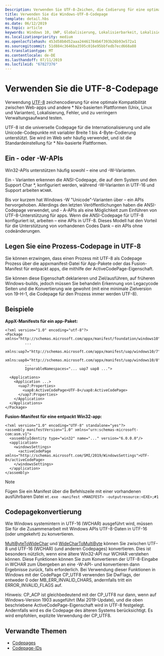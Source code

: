 ```yaml
---
Description: Verwenden Sie UTF-8-Zeichen, die Codierung für eine optimale Kompatibilität zwischen Web-apps und andere * Nix-basierten Plattformen (Unix, Linux und Varianten), Lokalisierung, Fehler, und zu verringern Verwaltungsaufwand testen.
title: Verwenden Sie die Windows-UTF-8-Codepage
template: detail.hbs
ms.date: 06/12/2019
ms.topic: article
keywords: Windows 10, UWP, Globalisierung, Lokalisierbarkeit, Lokalisierung
ms.localizationpriority: medium
ms.openlocfilehash: 453d58b0d52aaa24461784b6f393b26b93e572a1
ms.sourcegitcommit: 51d884c3646ba3595c016e95bbfedb7ecd668a88
ms.translationtype: MT
ms.contentlocale: de-DE
ms.lasthandoff: 07/11/2019
ms.locfileid: "67827376"
---
```

# <a name="use-the-utf-8-code-page"></a>Verwenden Sie die UTF-8-Codepage

Verwendung [UTF-8](http://www.utf-8.com/) zeichencodierung für eine optimale Kompatibilität zwischen Web-apps und andere * Nix-basierten Plattformen (Unix, Linux und Varianten), Lokalisierung, Fehler, und zu verringern Verwaltungsaufwand testen.

UTF-8 ist die universelle Codepage für die Internationalisierung und alle Unicode-Codepunkte mit variabler Breite 1 bis 4-Byte-Codierung unterstützt. Sie wird im Web sehr häufig verwendet, und ist die Standardeinstellung für * Nix-basierte Plattformen.

## <a name="-a-vs--w-apis"></a>Ein - oder -W-APIs
  
Win32-APIs unterstützen häufig sowohl – eine und -W-Varianten.

Ein - Varianten erkennen die ANSI-Codepage, die auf dem System und den Support Char *, konfiguriert werden, während -W-Varianten in UTF-16 und Support arbeiten `WCHAR`.

Bis vor kurzem hat Windows -W "Unicode"-Varianten über – ein APIs hervorgehoben. Allerdings den letzten Veröffentlichungen haben die ANSI-Codepage verwendet, und - A-APIs als eine Möglichkeit zum Einführen von UTF-8-Unterstützung für apps. Wenn die ANSI-Codepage für UTF-8 konfiguriert ist, arbeiten – eine APIs in UTF-8. Dieses Modell hat den Vorteil für die Unterstützung von vorhandenen Codes Dank – ein APIs ohne codeänderungen.

## <a name="set-a-process-code-page-to-utf-8"></a>Legen Sie eine Prozess-Codepage in UTF-8

Sie können erzwingen, dass einen Prozess mit UTF-8 als Codepage Prozess über die appxmanifest-Datei für App-Pakete oder das Fusion-Manifest für entpackt apps, die mithilfe der ActiveCodePage-Eigenschaft.

Sie können diese Eigenschaft deklarieren und Ziel/ausführen, auf früheren Windows-builds, jedoch müssen Sie behandeln Erkennung von Legacycode Seiten und die Konvertierung wie gewohnt (mit eine minimale Zielversion von 19-H-1, die Codepage für den Prozess immer werden UTF-8).

## <a name="examples"></a>Beispiele

**AppX-Manifests für ein app-Paket:**

```xaml
<?xml version="1.0" encoding="utf-8"?>
<Package xmlns="http://schemas.microsoft.com/appx/manifest/foundation/windows10"
         ...
         xmlns:uap7="http://schemas.microsoft.com/appx/manifest/uap/windows10/7"
         xmlns:uap8="http://schemas.microsoft.com/appx/manifest/uap/windows10/8"
         ...
         IgnorableNamespaces="... uap7 uap8 ...">

  <Applications>
    <Application ...>
      <uap7:Properties>
        <uap8:ActiveCodePage>UTF-8</uap8:ActiveCodePage>
      </uap7:Properties>
    </Application>
  </Applications>
</Package>
```

**Fusion-Manifest für eine entpackt Win32-app:**

``` xaml
<?xml version="1.0" encoding="UTF-8" standalone="yes"?>
<assembly manifestVersion="1.0" xmlns="urn:schemas-microsoft-com:asm.v1">
  <assemblyIdentity type="win32" name="..." version="6.0.0.0"/>
  <application>
    <windowsSettings>
      <activeCodePage xmlns="http://schemas.microsoft.com/SMI/2019/WindowsSettings">UTF-8</activeCodePage>
    </windowsSettings>
  </application>
</assembly>
```

> [!NOTE]
> Fügen Sie ein Manifest über die Befehlszeile mit einer vorhandenen ausführbaren Datei `mt.exe -manifest <MANIFEST> -outputresource:<EXE>;#1`

## <a name="code-page-conversion"></a>Codepagekonvertierung

Wie Windows systemintern in UTF-16 (WCHAR) ausgeführt wird, müssen Sie für die Zusammenarbeit mit Windows APIs UTF-8-Daten in UTF-16 (oder umgekehrt) zu konvertieren.

[MultiByteToWideChar](https://docs.microsoft.com/windows/desktop/api/stringapiset/nf-stringapiset-multibytetowidechar) und [WideCharToMultiByte](https://docs.microsoft.com/windows/desktop/api/stringapiset/nf-stringapiset-widechartomultibyte) können Sie zwischen UTF-8 und UTF-16 (WCHAR) (und anderen Codepages) konvertieren. Dies ist besonders nützlich, wenn eine ältere Win32-API nur WCHAR verstehen können. Diese Funktionen können Sie zum Konvertieren der UTF-8-Eingabe in WCHAR zum Übergeben an eine -W-API- und konvertieren dann Ergebnisse zurück, falls erforderlich.
Bei Verwendung dieser Funktionen in Windows mit der CodePage CP_UTF8 verwenden Sie DwFlags, der entweder 0 oder MB_ERR_INVALID_CHARS, andernfalls tritt ein ERROR_INVALID_FLAGS auf.

Hinweis: CP_ACP ist gleichbedeutend mit der CP_UTF8 nur dann, wenn auf Windows-Version 1903 ausgeführt (Mai 2019-Update), und die oben beschriebene ActiveCodePage-Eigenschaft wird in UTF-8 festgelegt. Andernfalls wird es die Codepage des älteren Systems berücksichtigt. Es wird empfohlen, explizite Verwendung der CP_UTF8.

## <a name="related-topics"></a>Verwandte Themen

- [Codepages](https://docs.microsoft.com/windows/desktop/Intl/code-pages)
- [Codepage-IDs](https://docs.microsoft.com/windows/desktop/Intl/code-page-identifiers)
